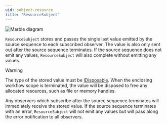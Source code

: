 ```yaml
---
uid: subject-resource
title: "ResourceSubject"
---
```


![Marble diagram](~/images/language-subject-resource.svg)

`ResourceSubject` stores and passes the single last value emitted by the source sequence to each subscribed observer. The value is also only sent out after the source sequence terminates. If the source sequence does not emit any values, `ResourceSubject` will also complete without emitting any values.

> [!Warning]
> The type of the stored value must be [IDisposable](xref:System.IDisposable). When the enclosing workflow scope is terminated, the value will be disposed to free any allocated resources, such as file or memory handles.

Any observers which subscribe after the source sequence terminates will immediately receive the stored value. If the source sequence terminates with an error, `ResourceSubject` will not emit any values but will pass along the error notification to all observers.